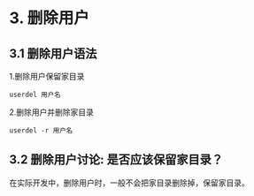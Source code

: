 # 3. 删除用户

## 3.1 删除用户语法

1.删除用户保留家目录

```shell script
userdel 用户名
```

2.删除用户并删除家目录

```shell script
userdel -r 用户名
```

## 3.2 删除用户讨论: 是否应该保留家目录？

在实际开发中，删除用户时，一般不会把家目录删除掉，保留家目录。
